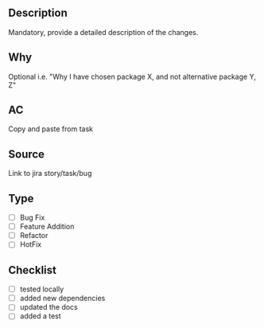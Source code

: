## Description
Mandatory, provide a detailed description of the changes.

## Why
Optional i.e. "Why I have chosen package X, and not alternative package Y, Z"

## AC
Copy and paste from task

## Source
Link to jira story/task/bug

## Type
- [ ] Bug Fix
- [ ] Feature Addition
- [ ] Refactor
- [ ] HotFix

## Checklist
- [ ] tested locally
- [ ] added new dependencies
- [ ] updated the docs
- [ ] added a test

